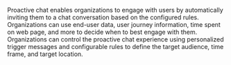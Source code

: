 Proactive chat enables organizations to engage with users by automatically inviting them to a chat conversation based on the configured rules. Organizations can use end-user data, user journey information, time spent on web page, and more to decide when to best engage with them. Organizations can control the proactive chat experience using personalized trigger messages and configurable rules to define the target audience, time frame, and target location.